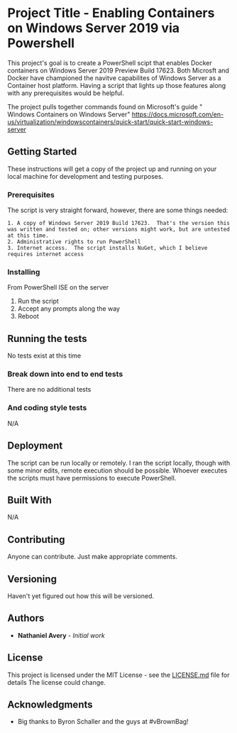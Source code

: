 # Project Title - Enabling Containers on Windows Server 2019 via Powershell

This project's goal is to create a PowerShell scipt that enables Docker containers on Windows Server 2019 Preview Build 17623.  Both Microsft and Docker have championed the navitve capabilites of Windows Server as a Container host platform.  Having a script that lights up those features along with any prerequisites would be helpful.

The project pulls together commands found on Microsoft's guide "
Windows Containers on Windows Server"  https://docs.microsoft.com/en-us/virtualization/windowscontainers/quick-start/quick-start-windows-server

## Getting Started

These instructions will get a copy of the project up and running on your local machine for development and testing purposes. 

### Prerequisites

The script is very straight forward, however, there are some things needed:

```
1. A copy of Windows Server 2019 Build 17623.  That's the version this was written and tested on; other versions might work, but are untested at this time.
2. Administrative rights to run PowerShell
3. Internet access.  The script installs NuGet, which I believe requires internet access
```

### Installing

From PowerShell ISE on the server

1. Run the script
2. Accept any prompts along the way
3. Reboot

## Running the tests

No tests exist at this time

### Break down into end to end tests

There are no additional tests

### And coding style tests

N/A

## Deployment

The script can be run locally or remotely.  I ran the script locally, though with some minor edits, remote execution should be possible.  Whoever executes the scripts must have permissions to execute PowerShell.  

## Built With

N/A

## Contributing

Anyone can contribute.  Just make appropriate comments.

## Versioning

Haven't yet figured out how this will be versioned.

## Authors

* **Nathaniel Avery** - *Initial work* 

## License

This project is licensed under the MIT License - see the [LICENSE.md](LICENSE.md) file for details
The license could change.

## Acknowledgments

* Big thanks to Byron Schaller and the guys at #vBrownBag!  



